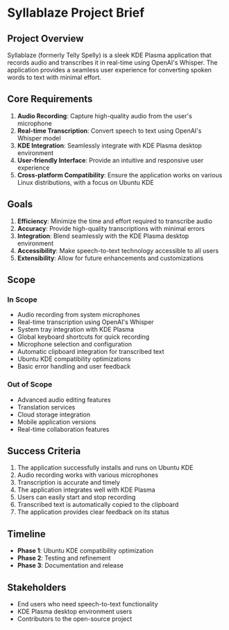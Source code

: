 # Syllablaze Project Brief

## Project Overview

Syllablaze (formerly Telly Spelly) is a sleek KDE Plasma application that records audio and transcribes it in real-time using OpenAI's Whisper. The application provides a seamless user experience for converting spoken words to text with minimal effort.

## Core Requirements

1. **Audio Recording**: Capture high-quality audio from the user's microphone
2. **Real-time Transcription**: Convert speech to text using OpenAI's Whisper model
3. **KDE Integration**: Seamlessly integrate with KDE Plasma desktop environment
4. **User-friendly Interface**: Provide an intuitive and responsive user experience
5. **Cross-platform Compatibility**: Ensure the application works on various Linux distributions, with a focus on Ubuntu KDE

## Goals

1. **Efficiency**: Minimize the time and effort required to transcribe audio
2. **Accuracy**: Provide high-quality transcriptions with minimal errors
3. **Integration**: Blend seamlessly with the KDE Plasma desktop environment
4. **Accessibility**: Make speech-to-text technology accessible to all users
5. **Extensibility**: Allow for future enhancements and customizations

## Scope

### In Scope

- Audio recording from system microphones
- Real-time transcription using OpenAI's Whisper
- System tray integration with KDE Plasma
- Global keyboard shortcuts for quick recording
- Microphone selection and configuration
- Automatic clipboard integration for transcribed text
- Ubuntu KDE compatibility optimizations
- Basic error handling and user feedback

### Out of Scope

- Advanced audio editing features
- Translation services
- Cloud storage integration
- Mobile application versions
- Real-time collaboration features

## Success Criteria

1. The application successfully installs and runs on Ubuntu KDE
2. Audio recording works with various microphones
3. Transcription is accurate and timely
4. The application integrates well with KDE Plasma
5. Users can easily start and stop recording
6. Transcribed text is automatically copied to the clipboard
7. The application provides clear feedback on its status

## Timeline

- **Phase 1**: Ubuntu KDE compatibility optimization
- **Phase 2**: Testing and refinement
- **Phase 3**: Documentation and release

## Stakeholders

- End users who need speech-to-text functionality
- KDE Plasma desktop environment users
- Contributors to the open-source project